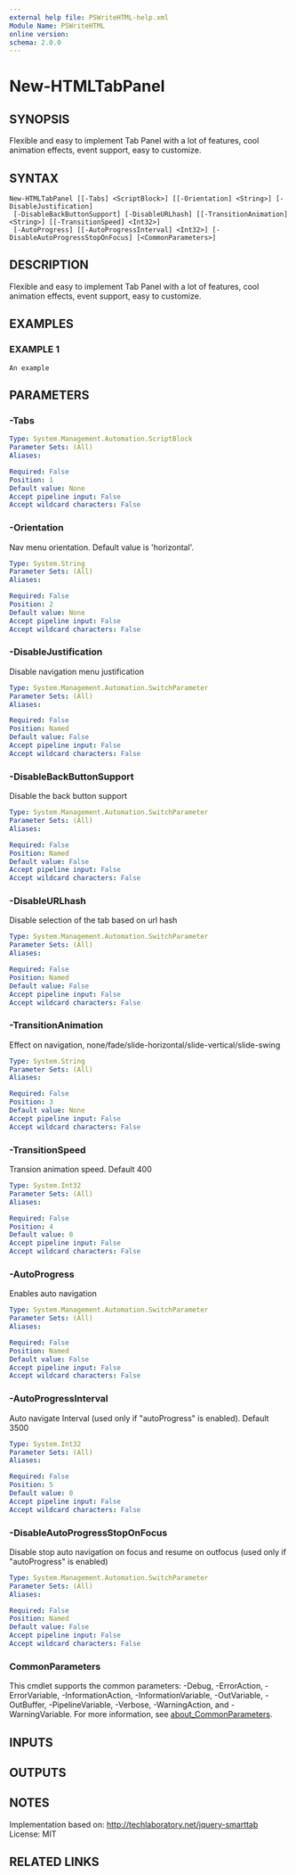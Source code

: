 ```yaml
---
external help file: PSWriteHTML-help.xml
Module Name: PSWriteHTML
online version:
schema: 2.0.0
---
```


# New-HTMLTabPanel

## SYNOPSIS
Flexible and easy to implement Tab Panel with a lot of features, cool animation effects, event support, easy to customize.

## SYNTAX

```
New-HTMLTabPanel [[-Tabs] <ScriptBlock>] [[-Orientation] <String>] [-DisableJustification]
 [-DisableBackButtonSupport] [-DisableURLhash] [[-TransitionAnimation] <String>] [[-TransitionSpeed] <Int32>]
 [-AutoProgress] [[-AutoProgressInterval] <Int32>] [-DisableAutoProgressStopOnFocus] [<CommonParameters>]
```

## DESCRIPTION
Flexible and easy to implement Tab Panel with a lot of features, cool animation effects, event support, easy to customize.

## EXAMPLES

### EXAMPLE 1
```
An example
```

## PARAMETERS

### -Tabs


```yaml
Type: System.Management.Automation.ScriptBlock
Parameter Sets: (All)
Aliases:

Required: False
Position: 1
Default value: None
Accept pipeline input: False
Accept wildcard characters: False
```

### -Orientation
Nav menu orientation.
Default value is 'horizontal'.

```yaml
Type: System.String
Parameter Sets: (All)
Aliases:

Required: False
Position: 2
Default value: None
Accept pipeline input: False
Accept wildcard characters: False
```

### -DisableJustification
Disable navigation menu justification

```yaml
Type: System.Management.Automation.SwitchParameter
Parameter Sets: (All)
Aliases:

Required: False
Position: Named
Default value: False
Accept pipeline input: False
Accept wildcard characters: False
```

### -DisableBackButtonSupport
Disable the back button support

```yaml
Type: System.Management.Automation.SwitchParameter
Parameter Sets: (All)
Aliases:

Required: False
Position: Named
Default value: False
Accept pipeline input: False
Accept wildcard characters: False
```

### -DisableURLhash
Disable selection of the tab based on url hash

```yaml
Type: System.Management.Automation.SwitchParameter
Parameter Sets: (All)
Aliases:

Required: False
Position: Named
Default value: False
Accept pipeline input: False
Accept wildcard characters: False
```

### -TransitionAnimation
Effect on navigation, none/fade/slide-horizontal/slide-vertical/slide-swing

```yaml
Type: System.String
Parameter Sets: (All)
Aliases:

Required: False
Position: 3
Default value: None
Accept pipeline input: False
Accept wildcard characters: False
```

### -TransitionSpeed
Transion animation speed.
Default 400

```yaml
Type: System.Int32
Parameter Sets: (All)
Aliases:

Required: False
Position: 4
Default value: 0
Accept pipeline input: False
Accept wildcard characters: False
```

### -AutoProgress
Enables auto navigation

```yaml
Type: System.Management.Automation.SwitchParameter
Parameter Sets: (All)
Aliases:

Required: False
Position: Named
Default value: False
Accept pipeline input: False
Accept wildcard characters: False
```

### -AutoProgressInterval
Auto navigate Interval (used only if "autoProgress" is enabled).
Default 3500

```yaml
Type: System.Int32
Parameter Sets: (All)
Aliases:

Required: False
Position: 5
Default value: 0
Accept pipeline input: False
Accept wildcard characters: False
```

### -DisableAutoProgressStopOnFocus
Disable stop auto navigation on focus and resume on outfocus (used only if "autoProgress" is enabled)

```yaml
Type: System.Management.Automation.SwitchParameter
Parameter Sets: (All)
Aliases:

Required: False
Position: Named
Default value: False
Accept pipeline input: False
Accept wildcard characters: False
```

### CommonParameters
This cmdlet supports the common parameters: -Debug, -ErrorAction, -ErrorVariable, -InformationAction, -InformationVariable, -OutVariable, -OutBuffer, -PipelineVariable, -Verbose, -WarningAction, and -WarningVariable. For more information, see [about_CommonParameters](http://go.microsoft.com/fwlink/?LinkID=113216).

## INPUTS

## OUTPUTS

## NOTES
Implementation based on: http://techlaboratory.net/jquery-smarttab
License: MIT

## RELATED LINKS
